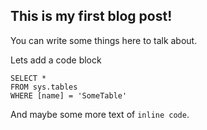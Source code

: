 ## This is my first blog post!

You can write some things here to talk about.

Lets add a code block

```tsql
SELECT *
FROM sys.tables
WHERE [name] = 'SomeTable'
```

And maybe some more text of `inline code`.